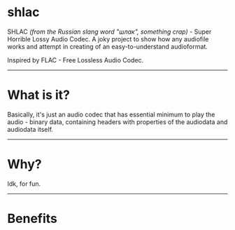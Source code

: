 <h1>shlac</h1>
SHLAC <i>(from the Russian slang word "шлак", something crap)</i> - Super Horrible Lossy Audio Codec. A joky project to show how any audiofile works and attempt in creating of an easy-to-understand audioformat.

Inspired by FLAC - Free Lossless Audio Codec.

<hr>

<h1>What is it?</h1>
Basically, it's just an audio codec that has essential minimum to play the audio - binary data, containing headers with properties of the audiodata and audiodata itself.

<hr>

<h1>Why?</h1>
Idk, for fun.

<hr>

<h1>Benefits</h1>